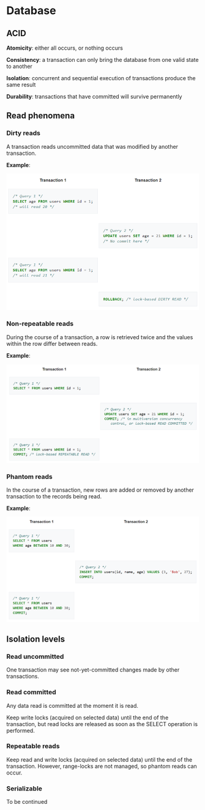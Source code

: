 # Database

## ACID

**Atomicity**: either all occurs, or nothing occurs

**Consistency**: a transaction can only bring the database from one valid state to another

**Isolation**: concurrent and sequential execution of transactions produce the same result

**Durability**: transactions that have committed will survive permanently

## Read phenomena

### Dirty reads

A transaction reads uncommitted data that was modified by another transaction.

**Example**:

![](images/dirty-read.png)

### Non-repeatable reads

During the course of a transaction, a row is retrieved twice and the values within the row differ between reads.

**Example**:

![](images/non-repeatable.png)

### Phantom reads

In the course of a transaction, new rows are added or removed by another transaction to the records being read.

**Example**:

![](images/phantom.png)

## Isolation levels

### Read uncommitted

One transaction may see not-yet-committed changes made by other transactions.

### Read committed

Any data read is committed at the moment it is read.

Keep write locks (acquired on selected data) until the end of the transaction, but read locks are released as soon as the SELECT operation is performed.

### Repeatable reads

Keep read and write locks (acquired on selected data) until the end of the transaction. However, range-locks are not managed, so phantom reads can occur.

### Serializable

To be continued